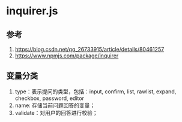 # inquirer.js

## 参考

1. https://blog.csdn.net/qq_26733915/article/details/80461257
2. https://www.npmjs.com/package/inquirer

## 变量分类

1. type：表示提问的类型，包括：input, confirm, list, rawlist, expand, checkbox, password, editor
2. name: 存储当前问题回答的变量；
3. validate：对用户的回答进行校验；
